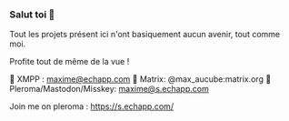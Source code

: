 ### Salut toi 👋
Tout les projets présent ici n'ont basiquement aucun avenir, tout comme moi.

Profite tout de même de la vue !

💬 XMPP  : maxime@echapp.com
💬 Matrix: @max_aucube:matrix.org
💬 Pleroma/Mastodon/Misskey: maxime@s.echapp.com

Join me on pleroma : https://s.echapp.com/

<!--

Here are some ideas to get you started:

- 🔭 I’m currently working on ...
- 🌱 I’m currently learning ...
- 👯 I’m looking to collaborate on ...
- 🤔 I’m looking for help with ...
- 💬 Ask me about ...
- 📫 How to reach me: ...
- 😄 Pronouns: ...
- ⚡ Fun fact: ...
-->
